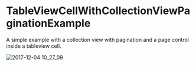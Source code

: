 # TableViewCellWithCollectionViewPaginationExample
A simple example with a collection view with pagination and a page control inside a tableview cell.

![2017-12-04 10_27_09](https://thumbs.gfycat.com/GiantDefiniteAnkolewatusi-size_restricted.gif)
